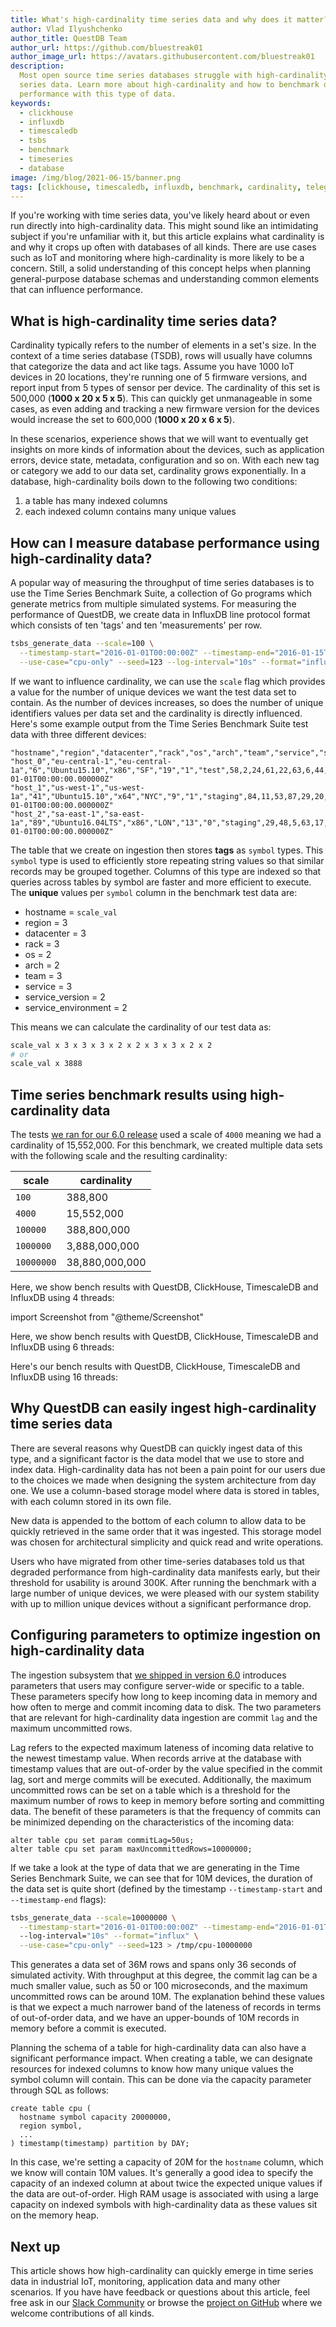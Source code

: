 ```yaml
---
title: What's high-cardinality time series data and why does it matter?
author: Vlad Ilyushchenko
author_title: QuestDB Team
author_url: https://github.com/bluestreak01
author_image_url: https://avatars.githubusercontent.com/bluestreak01
description:
  Most open source time series databases struggle with high-cardinality time
  series data. Learn more about high-cardinality and how to benchmark database
  performance with this type of data.
keywords:
  - clickhouse
  - influxdb
  - timescaledb
  - tsbs
  - benchmark
  - timeseries
  - database
image: /img/blog/2021-06-15/banner.png
tags: [clickhouse, timescaledb, influxdb, benchmark, cardinality, telegraf]
---
```


If you're working with time series data, you've likely heard about or even run
directly into high-cardinality data. This might sound like an intimidating
subject if you're unfamiliar with it, but this article explains what cardinality
is and why it crops up often with databases of all kinds. There are use cases
such as IoT and monitoring where high-cardinality is more likely to be a
concern. Still, a solid understanding of this concept helps when planning
general-purpose database schemas and understanding common elements that can
influence performance.

<!--truncate-->

## What is high-cardinality time series data?

Cardinality typically refers to the number of elements in a set's size. In the
context of a time series database (TSDB), rows will usually have columns that
categorize the data and act like tags. Assume you have 1000 IoT devices in 20
locations, they're running one of 5 firmware versions, and report input from 5
types of sensor per device. The cardinality of this set is 500,000 (**1000 x 20
x 5 x 5**). This can quickly get unmanageable in some cases, as even adding and
tracking a new firmware version for the devices would increase the set to
600,000 (**1000 x 20 x 6 x 5**).

In these scenarios, experience shows that we will want to eventually get
insights on more kinds of information about the devices, such as application
errors, device state, metadata, configuration and so on. With each new tag or
category we add to our data set, cardinality grows exponentially. In a database,
high-cardinality boils down to the following two conditions:

1. a table has many indexed columns
2. each indexed column contains many unique values

## How can I measure database performance using high-cardinality data?

A popular way of measuring the throughput of time series databases is to use the
Time Series Benchmark Suite, a collection of Go programs which generate metrics
from multiple simulated systems. For measuring the performance of QuestDB, we
create data in InfluxDB line protocol format which consists of ten 'tags' and
ten 'measurements' per row.

```bash
tsbs_generate_data --scale=100 \
  --timestamp-start="2016-01-01T00:00:00Z" --timestamp-end="2016-01-15T00:00:00Z" \
  --use-case="cpu-only" --seed=123 --log-interval="10s" --format="influx"
```

If we want to influence cardinality, we can use the `scale` flag which provides
a value for the number of unique devices we want the test data set to contain.
As the number of devices increases, so does the number of unique identifiers
values per data set and the cardinality is directly influenced. Here's some
example output from the Time Series Benchmark Suite test data with three
different devices:

```csv
"hostname","region","datacenter","rack","os","arch","team","service","service_version","service_environment","usage_user","usage_system","usage_idle","usage_nice","usage_iowait","usage_irq","usage_softirq","usage_steal","usage_guest","usage_guest_nice","timestamp"
"host_0","eu-central-1","eu-central-1a","6","Ubuntu15.10","x86","SF","19","1","test",58,2,24,61,22,63,6,44,80,38,"2016-01-01T00:00:00.000000Z"
"host_1","us-west-1","us-west-1a","41","Ubuntu15.10","x64","NYC","9","1","staging",84,11,53,87,29,20,54,77,53,74,"2016-01-01T00:00:00.000000Z"
"host_2","sa-east-1","sa-east-1a","89","Ubuntu16.04LTS","x86","LON","13","0","staging",29,48,5,63,17,52,60,49,93,1,"2016-01-01T00:00:00.000000Z"
```

The table that we create on ingestion then stores **tags** as `symbol` types.
This `symbol` type is used to efficiently store repeating string values so that
similar records may be grouped together. Columns of this type are indexed so
that queries across tables by symbol are faster and more efficient to execute.
The **unique** values per `symbol` column in the benchmark test data are:

- hostname = `scale_val`
- region = 3
- datacenter = 3
- rack = 3
- os = 2
- arch = 2
- team = 3
- service = 3
- service_version = 2
- service_environment = 2

This means we can calculate the cardinality of our test data as:

```bash
scale_val x 3 x 3 x 3 x 2 x 2 x 3 x 3 x 2 x 2
# or
scale_val x 3888
```

## Time series benchmark results using high-cardinality data

The tests
[we ran for our 6.0 release](/blog/2021/05/10/questdb-release-6-0-tsbs-benchmark/)
used a scale of `4000` meaning we had a cardinality of 15,552,000. For this
benchmark, we created multiple data sets with the following scale and the
resulting cardinality:

| scale      | cardinality    |
| ---------- | -------------- |
| `100`      | 388,800        |
| `4000`     | 15,552,000     |
| `100000`   | 388,800,000    |
| `1000000`  | 3,888,000,000  |
| `10000000` | 38,880,000,000 |

Here, we show bench results with QuestDB, ClickHouse, TimescaleDB and InfluxDB
using 4 threads:

import Screenshot from "@theme/Screenshot"

<Screenshot
  alt="High-cardinality time series benchmark results showing QuestDB outperforming ClickHouse, TimescaleDB and InfluxDB when using six threads workers"
  height={415}
  src="/img/blog/2021-06-15/maximum-throughput-by-device-4-threads.png"
  title="TODO - placeholder: TSBS results comparing the maximum ingestion throughput of QuestDB, InfluxDB, ClickHouse, and TimescaleDB"
  width={650}
/>

Here, we show bench results with QuestDB, ClickHouse, TimescaleDB and InfluxDB
using 6 threads:

<Screenshot
  alt="High-cardinality time series benchmark results showing QuestDB outperforming ClickHouse, TimescaleDB and InfluxDB when using six threads workers"
  height={415}
  src="/img/blog/2021-06-15/maximum-throughput-by-device-6-threads.png"
  title="TODO - placeholder: TSBS results comparing the maximum ingestion throughput of QuestDB, InfluxDB, ClickHouse, and TimescaleDB"
  width={650}
/>

Here's our bench results with QuestDB, ClickHouse, TimescaleDB and InfluxDB
using 16 threads:

<Screenshot
  alt="High-cardinality time series benchmark results showing QuestDB outperforming ClickHouse, TimescaleDB and InfluxDB when using sixteen threads workers"
  height={415}
  src="/img/blog/2021-06-15/maximum-throughput-by-device-16-threads.png"
  title="TODO - placeholder: TSBS results comparing the maximum ingestion throughput of QuestDB, InfluxDB, ClickHouse, and TimescaleDB"
  width={650}
/>

## Why QuestDB can easily ingest high-cardinality time series data

There are several reasons why QuestDB can quickly ingest data of this type, and
a significant factor is the data model that we use to store and index data.
High-cardinality data has not been a pain point for our users due to the choices
we made when designing the system architecture from day one. We use a
column-based storage model where data is stored in tables, with each column
stored in its own file.

<Screenshot
  alt="A diagram showing the storage model of QuestDB illustrating table columns as files partitioned by time"
  height={415}
  src="/img/blog/2020-11-26/model.png"
  title="QuestDB's column-based storage"
  width={650}
/>

New data is appended to the bottom of each column to allow data to be quickly
retrieved in the same order that it was ingested. This storage model was chosen
for architectural simplicity and quick read and write operations.

Users who have migrated from other time-series databases told us that degraded
performance from high-cardinality data manifests early, but their threshold for
usability is around 300K. After running the benchmark with a large number of
unique devices, we were pleased with our system stability with up to million
unique devices without a significant performance drop.

## Configuring parameters to optimize ingestion on high-cardinality data

The ingestion subsystem that
[we shipped in version 6.0](https://github.com/questdb/questdb/releases)
introduces parameters that users may configure server-wide or specific to a
table. These parameters specify how long to keep incoming data in memory and how
often to merge and commit incoming data to disk. The two parameters that are
relevant for high-cardinality data ingestion are commit `lag` and the maximum
uncommitted rows.

Lag refers to the expected maximum lateness of incoming data relative to the
newest timestamp value. When records arrive at the database with timestamp
values that are out-of-order by the value specified in the commit lag, sort and
merge commits will be executed. Additionally, the maximum uncommitted rows can
be set on a table which is a threshold for the maximum number of rows to keep in
memory before sorting and committing data. The benefit of these parameters is
that the frequency of commits can be minimized depending on the characteristics
of the incoming data:

```questdb-sql
alter table cpu set param commitLag=50us;
alter table cpu set param maxUncommittedRows=10000000;
```

If we take a look at the type of data that we are generating in the Time Series
Benchmark Suite, we can see that for 10M devices, the duration of the data set
is quite short (defined by the timestamp `--timestamp-start` and
`--timestamp-end` flags):

```bash
tsbs_generate_data --scale=10000000 \
  --timestamp-start="2016-01-01T00:00:00Z" --timestamp-end="2016-01-01T0:00:36Z"
  --log-interval="10s" --format="influx" \
  --use-case="cpu-only" --seed=123 > /tmp/cpu-10000000
```

This generates a data set of 36M rows and spans only 36 seconds of simulated
activity. With throughput at this degree, the commit lag can be a much smaller
value, such as 50 or 100 microseconds, and the maximum uncommitted rows can be
around 10M. The explanation behind these values is that we expect a much
narrower band of the lateness of records in terms of out-of-order data, and we
have an upper-bounds of 10M records in memory before a commit is executed.

Planning the schema of a table for high-cardinality data can also have a
significant performance impact. When creating a table, we can designate
resources for indexed columns to know how many unique values the symbol column
will contain. This can be done via the capacity parameter through SQL as
follows:

```questdb-sql
create table cpu (
  hostname symbol capacity 20000000,
  region symbol,
  ...
) timestamp(timestamp) partition by DAY;
```

In this case, we're setting a capacity of 20M for the `hostname` column, which
we know will contain 10M values. It's generally a good idea to specify the
capacity of an indexed column at about twice the expected unique values if the
data are out-of-order. High RAM usage is associated with using a large capacity
on indexed symbols with high-cardinality data as these values sit on the memory
heap.

## Next up

This article shows how high-cardinality can quickly emerge in time series data
in industrial IoT, monitoring, application data and many other scenarios. If you
have have feedback or questions about this article, feel free ask in our
[Slack Community](https://slack.questdb.io/) or browse the
[project on GitHub](https://github.com/questdb/questdb) where we welcome
contributions of all kinds.
